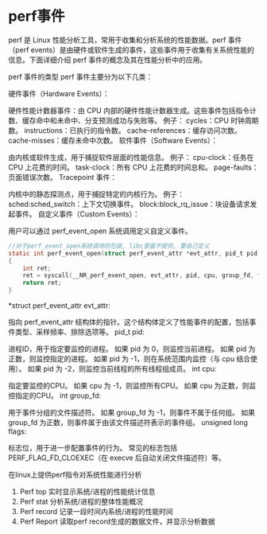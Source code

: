 # perf事件

perf 是 Linux 性能分析工具，常用于收集和分析系统的性能数据。perf 事件（perf events）是由硬件或软件生成的事件，这些事件用于收集有关系统性能的信息。下面详细介绍 perf 事件的概念及其在性能分析中的应用。

perf 事件的类型
perf 事件主要分为以下几类：

硬件事件（Hardware Events）：

硬件性能计数器事件：由 CPU 内部的硬件性能计数器生成。这些事件包括指令计数、缓存命中和未命中、分支预测成功与失败等。
例子：
cycles：CPU 时钟周期数。
instructions：已执行的指令数。
cache-references：缓存访问次数。
cache-misses：缓存未命中次数。
软件事件（Software Events）：

由内核或软件生成，用于捕捉软件层面的性能信息。
例子：
cpu-clock：任务在 CPU 上花费的时间。
task-clock：所有 CPU 上花费的时间总和。
page-faults：页面错误次数。
Tracepoint 事件：

内核中的静态探测点，用于捕捉特定的内核行为。
例子：
sched:sched_switch：上下文切换事件。
block:block_rq_issue：块设备请求发起事件。
自定义事件（Custom Events）：

用户可以通过 perf_event_open 系统调用定义自定义事件。

```c
//对于perf_event_open系统调用的包装, libc里面不提供, 要自己定义
static int perf_event_open(struct perf_event_attr *evt_attr, pid_t pid, int cpu, int group_fd, unsigned long flags)
{
    int ret;
    ret = syscall(__NR_perf_event_open, evt_attr, pid, cpu, group_fd, flags);
    return ret;
}
```
*struct perf_event_attr evt_attr:

指向 perf_event_attr 结构体的指针。这个结构体定义了性能事件的配置，包括事件类型、采样频率、排除选项等。
pid_t pid:

进程ID，用于指定要监控的进程。
如果 pid 为 0，则监控当前进程。
如果 pid 为正数，则监控指定的进程。
如果 pid 为 -1，则在系统范围内监控（与 cpu 结合使用）。
如果 pid 为 -2，则监控当前线程的所有线程组成员。
int cpu:

指定要监控的CPU。
如果 cpu 为 -1，则监控所有CPU。
如果 cpu 为正数，则监控指定的CPU。
int group_fd:

用于事件分组的文件描述符。
如果 group_fd 为 -1，则事件不属于任何组。
如果 group_fd 为正数，则事件属于由该文件描述符表示的事件组。
unsigned long flags:

标志位，用于进一步配置事件的行为。
常见的标志包括 PERF_FLAG_FD_CLOEXEC（在 execve 后自动关闭文件描述符）等。

在linux上提供perf指令对系统性能进行分析

1. Perf top 实时显示系统/进程的性能统计信息
2. Perf stat 分析系统/进程的整体性能概况
3. Perf record 记录一段时间内系统/进程的性能时间
4. Perf Report 读取perf record生成的数据文件，并显示分析数据